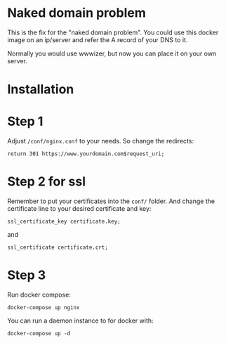 # Naked domain problem

This is the fix for the "naked domain problem". You could use this docker image on an ip/server and refer the A record of your DNS to it.

Normally you would use wwwizer, but now you can place it on your own server.

# Installation

# Step 1

Adjust `/conf/nginx.conf` to your needs. So change the redirects:

```return 301 https://www.yourdomain.com$request_uri;```

# Step 2 for ssl

Remember to put your certificates into the `conf/` folder. And change the certificate line to your desired certificate and key:

```ssl_certificate_key certificate.key;```

and

```ssl_certificate certificate.crt;```

# Step 3

Run docker compose:

```docker-compose up nginx```

You can run a daemon instance to for docker with:

```docker-compose up -d```
